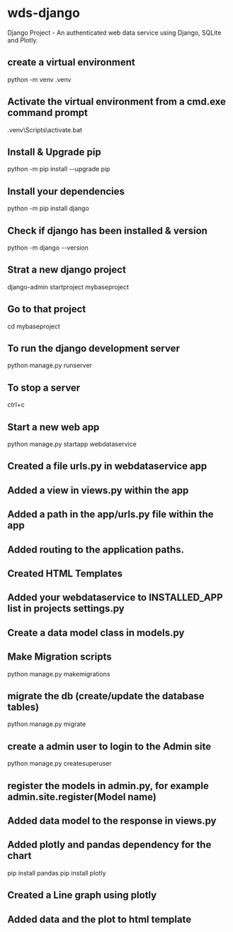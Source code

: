 # wds-django
Django Project - An authenticated web data service using Django, SQLite and Plotly.

## create a virtual environment
python -m venv .venv

## Activate the virtual environment from a cmd.exe command prompt
.venv\Scripts\activate.bat

## Install & Upgrade pip
python -m pip install --upgrade pip

## Install your dependencies
python -m pip install django

## Check if django has been installed & version
python -m django --version

## Strat a new django project
django-admin startproject mybaseproject

## Go to that project
cd mybaseproject

## To run the django development server
python manage.py runserver
## To stop a server
ctrl+c

## Start a new web app
python manage.py startapp webdataservice

## Created a file urls.py in webdataservice app
## Added a view in views.py within the app
## Added a path in the app/urls.py file within the app
## Added routing to the application paths.
## Created HTML Templates
## Added your webdataservice to INSTALLED_APP list in projects settings.py

## Create a data model class in models.py
## Make Migration scripts
python manage.py makemigrations

## migrate the db (create/update the database tables)
python manage.py migrate

## create a admin user to login to the Admin site
python manage.py createsuperuser

## register the models in admin.py, for example admin.site.register(Model name)

## Added data model to the response in views.py
## Added plotly and pandas dependency for the chart
pip install pandas
pip install plotly

## Created a Line graph using plotly  
## Added data and the plot to html template



